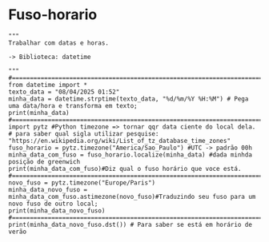 # Fuso-horario

    """
    Trabalhar com datas e horas.
    
    -> Biblioteca: datetime
    
    """ 
    #=================================================================================================
    from datetime import *
    texto_data = "08/04/2025 01:52"
    minha_data = datetime.strptime(texto_data, "%d/%m/%Y %H:%M") # Pega uma data/hora e transforma em texto;
    print(minha_data)
    #=================================================================================================
    import pytz #Python timezone => tornar qqr data ciente do local dela. 
    # para saber qual sigla utilizar pesquise: "https://en.wikipedia.org/wiki/List_of_tz_database_time_zones"
    fuso_horario = pytz.timezone("America/Sao_Paulo") #UTC -> padrão 00h
    minha_data_com_fuso = fuso_horario.localize(minha_data) #dada minhda posição de greenwich
    print(minha_data_com_fuso)#Diz qual o fuso horário que voce está.
    #=================================================================================================
    novo_fuso = pytz.timezone("Europe/Paris")
    minha_data_novo_fuso = minha_data_com_fuso.astimezone(novo_fuso)#Traduzindo seu fuso para um novo fuso de outro local;
    print(minha_data_novo_fuso)
    #=================================================================================================
    print(minha_data_novo_fuso.dst()) # Para saber se está em horário de verão
    

